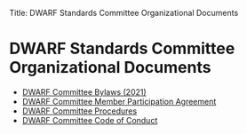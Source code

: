 Title: DWARF Standards Committee Organizational Documents

# DWARF Standards Committee Organizational Documents

* [DWARF Committee Bylaws (2021)](doc/bylaws.html)
* [DWARF Committee Member Participation Agreement](doc/member-agreement.html)
* [DWARF Committee Procedures](doc/procedures.html)
* [DWARF Committee Code of Conduct](doc/code-of-conduct.html)

